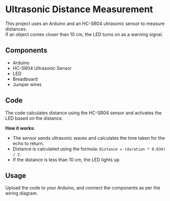 # Ultrasonic Distance Measurement

This project uses an Arduino and an HC-SR04 ultrasonic sensor to measure distances.  
If an object comes closer than 10 cm, the LED turns on as a warning signal.

## Components
- Arduino
- HC-SR04 Ultrasonic Sensor
- LED
- Breadboard
- Jumper wires

## Code
The code calculates distance using the HC-SR04 sensor and activates the LED based on the distance.

**How it works:**
- The sensor sends ultrasonic waves and calculates the time taken for the echo to return.
- Distance is calculated using the formula: `Distance = (duration * 0.034) / 2`.
- If the distance is less than 10 cm, the LED lights up.

## Usage
Upload the code to your Arduino, and connect the components as per the wiring diagram.

